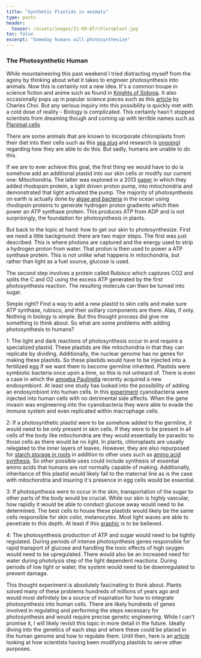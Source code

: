 ```yaml
---
title: "Synthetic Plastids in animals"
type: posts
header:
  teaser: /assets/images/21-09-07/chloroplast.jpg
toc: false
excerpt: "Someday humans will photosynthesize"
---
```


### The Photosynthetic Human

While mountaineering this past weekend I tried distracting myself from the agony by thinking about what it takes to engineer photosynthesis into animals. Now this is certainly not a new idea. It's a common troupe in science fiction and anime such as found in [Knights of Sidonia](https://en.wikipedia.org/wiki/Knights_of_Sidonia). It also occasionally pops up in popular science pieces such as this [article](https://www.livescience.com/what-if-humans-had-green-skin-photosynthesis.html) by Charles Choi. But any serious inquiry into this possibility is quickly met with a cold dose of reality - Biology is complicated. This certainly hasn't stopped scientists from dreaming though and coming up with terrible names such as [Planimal cells](https://www.jstage.jst.go.jp/article/cytologia/83/1/83_830103/_article/-char/ja/)

There are some animals that are known to incorporate chloroplasts from their diet into their cells such as this [sea slug](https://en.wikipedia.org/wiki/Elysia_chlorotica) and research is [ongoing](https://pubmed.ncbi.nlm.nih.gov/33077025/)) regarding how they are able to do this. But sadly, humans are unable to do this. 

If we are to ever achieve this goal, the first thing we would have to do is somehow add an additional plastid into our skin cells or modify our current one: Mitochondria. The latter was explored in a 2013 [paper](https://www.nature.com/articles/srep01635) in which they added rhodopsin protein, a light driven proton pump, into mitochondria and demonstrated that light activated the pump. The majority of photosynthesis on earth is actually done by [algae and bacteria](https://www.science.org/doi/abs/10.1126/science.1181277) in the ocean using rhodopsin proteins to generate hydrogen proton gradients which then power an ATP synthase protein. This produces ATP from ADP and is not surprisingly, the foundation for photosynthesis in plants.

But back to the topic at hand: how to get our skin to photosynthesize. First we need a little background: there are two major steps. The first was just described. This is where photons are captured and the energy used to strip a hydrogen proton from water. That proton is then used to power a ATP synthase protein. This is not unlike what happens in mitochondria, but rather than light as a fuel source, glucose is used. 

The second step involves a protein called Rubisco which captures CO2 and splits the C and O2 using the excess ATP generated by the first photosynthesis reaction. The resulting molecule can then be turned into sugar. 

Simple right? Find a way to add a new plastid to skin cells and make sure ATP synthase, rubisco, and their axillary components are there. Alas, if only. Nothing in biology is simple. But this thought process did give me something to think about. So what are some problems with adding photosynthesis to humans?

1: The light and dark reactions of photosynthesis occur in and require a specialized plastid. These plastids are like mitochondria in that they can replicate by dividing. Additionally, the nuclear genome has no genes for making these plastids. So these plastids would have to be injected into a fertilized egg if we want them to become germline inherited. Plastids were symbiotic bacteria once upon a time, so this is not unheard of. There is even a case in which the [amoeba Paulinella](https://yadda.icm.edu.pl/yadda/element/bwmeta1.element.agro-c2b4e2e0-105f-4ffd-ae8f-74fe4cb1d794) recently acquired a new endosymbiont. At least one study has looked into the possibility of adding an endosymbiont into human cells. In this [experiment](https://journals.plos.org/plosone/article?id=10.1371/journal.pone.0018877) cyanobacteria were injected into human cells with no detrimental side affects. When the gene invasin was engineering into the cyanobacteria they were able to evade the immune system and even replicated within macrophage cells. 

2: If a photosynthetic plastid were to be somehow added to the germline, it would need to be only present in skin cells. If they were to be present in all cells of the body like mitochondria are they would essentially be parasitic to those cells as there would be no light. In plants, chloroplasts are usually relegated to the inner layers of leaves. However, they are also repurposed for [starch storage in roots](https://link.springer.com/article/10.1007/s11120-020-00765-4) in addition to other uses such as [amino acid synthesis](https://en.wikipedia.org/wiki/Chloroplast#Amino_acid_synthesis). So other possible uses could include synthesis of essential amino acids that humans are not normally capable of making. Additionally, inheritance of this plastid would likely fall to the maternal line as is the case with mitochondria and insuring it's presence in egg cells would be essential. 

3: If photosynthesis were to occur in the skin, transportation of the sugar to other parts of the body would be crucial. While our skin is highly vascular, how rapidly it would be able to conduct glucose away would need to be determined. The best cells to house these plastids would likely be the same cells responsible for skin color, melanocytes. Most light waves are able to penetrate to this depth. At least if this [graphic](https://rosemarycottageclinic.co.uk/blog/wp-content/uploads/2016/09/light-penetration-by-wavelength.png) is to be believed. 

4: The photosynthesis production of ATP and sugar would need to be tightly regulated. During periods of intense photosynthesis genes responsible for rapid transport of glucose and handling the toxic effects of high oxygen would need to be upregulated. There would also be an increased need for water during photolysis step of the light dependent reactions. During periods of low light or water, the system would need to be downregulated to prevent damage. 

This thought experiment is absolutely fascinating to think about. Plants solved many of these problems hundreds of millions of years ago and would most definitely be a source of inspiration for how to integrate photosynthesis into human cells. There are likely hundreds of genes involved in regulating and performing the steps necessary for photosynthesis and would require precise genetic engineering. While I can't promise it, I will likely revisit this topic in more detail in the future. Ideally diving into the genetics of each step and where these could be placed in the human genome and how to regulate them. Until then, here is an [article](https://www.sciencedirect.com/science/article/pii/S0958166918301526?casa_token=wgSCytYmGAgAAAAA:i68Y4zFjcFnL4hl3VkxgS1aRWNBDn3kib84c97Ry5FG4lIeD-VqPLQXQiTSK5xSm7MYnOIHeo6E) looking at how scientists having been modifying plastids to serve other purposes. 






